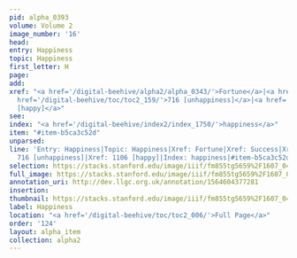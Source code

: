```yaml
---
pid: alpha_0393
volume: Volume 2
image_number: '16'
head: 
entry: Happiness
topic: Happiness
first_letter: H
page: 
add: 
xref: "<a href='/digital-beehive/alpha2/alpha_0343/'>Fortune</a>|<a href='/digital-beehive/alpha5/num_0105/'>Success</a>|Unhappiness|<a
  href='/digital-beehive/toc/toc2_159/'>716 [unhappiness]</a>|<a href='/digital-beehive/toc/toc2_215/'>1106
  [happy]</a>"
see: 
index: "<a href='/digital-beehive/index2/index_1750/'>happiness</a>"
item: "#item-b5ca3c52d"
unparsed: 
line: 'Entry: Happiness|Topic: Happiness|Xref: Fortune|Xref: Success|Xref: Unhappiness|Xref:
  716 [unhappiness]|Xref: 1106 [happy]|Index: happiness|#item-b5ca3c52d'
selection: https://stacks.stanford.edu/image/iiif/fm855tg5659%2F1607_0483/789,3807,2931,520/full/0/default.jpg
full_image: https://stacks.stanford.edu/image/iiif/fm855tg5659%2F1607_0483/full/full/0/default.jpg
annotation_uri: http://dev.llgc.org.uk/annotation/1564604377281
insertion: 
thumbnail: https://stacks.stanford.edu/image/iiif/fm855tg5659%2F1607_0483/789,3807,600,180/250,/0/default.jpg
label: Happiness
location: "<a href='/digital-beehive/toc/toc2_006/'>Full Page</a>"
order: '124'
layout: alpha_item
collection: alpha2
---
```


